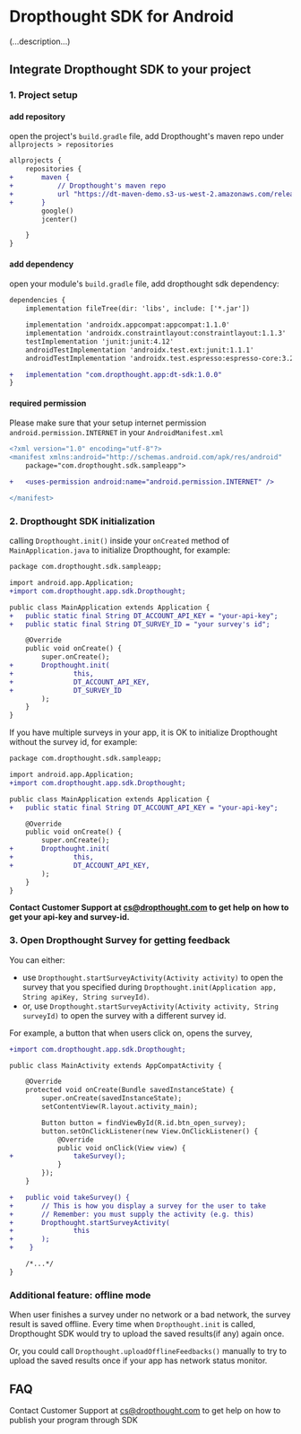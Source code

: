 # Dropthought SDK for Android

 (...description...)

## Integrate Dropthought SDK to your project

### 1. Project setup

#### add repository

open the project's `build.gradle` file, add Dropthought's maven repo under `allprojects > repositories`


```diff
allprojects {
    repositories {
+       maven {
+           // Dropthought's maven repo
+           url "https://dt-maven-demo.s3-us-west-2.amazonaws.com/releases"
+       }
        google()
        jcenter()

    }
}
```
#### add dependency

open your module's `build.gradle` file, add dropthought sdk dependency:

```diff
dependencies {
    implementation fileTree(dir: 'libs', include: ['*.jar'])

    implementation 'androidx.appcompat:appcompat:1.1.0'
    implementation 'androidx.constraintlayout:constraintlayout:1.1.3'
    testImplementation 'junit:junit:4.12'
    androidTestImplementation 'androidx.test.ext:junit:1.1.1'
    androidTestImplementation 'androidx.test.espresso:espresso-core:3.2.0'

+   implementation "com.dropthought.app:dt-sdk:1.0.0"
}
```

#### required permission

Please make sure that your setup internet permission `android.permission.INTERNET` in your `AndroidManifest.xml`

```diff
<?xml version="1.0" encoding="utf-8"?>
<manifest xmlns:android="http://schemas.android.com/apk/res/android"
    package="com.dropthought.sdk.sampleapp">

+   <uses-permission android:name="android.permission.INTERNET" />

</manifest>
```

### 2. Dropthought SDK initialization

calling `Dropthought.init()` inside your `onCreated` method of `MainApplication.java` to initialize Dropthought, for example:

```diff
package com.dropthought.sdk.sampleapp;

import android.app.Application;
+import com.dropthought.app.sdk.Dropthought;

public class MainApplication extends Application {
+   public static final String DT_ACCOUNT_API_KEY = "your-api-key";
+   public static final String DT_SURVEY_ID = "your survey's id";

    @Override
    public void onCreate() {
        super.onCreate();
+       Dropthought.init(
+               this,
+               DT_ACCOUNT_API_KEY,
+               DT_SURVEY_ID
        );
    }
}
```

If you have multiple surveys in your app, it is OK to initialize Dropthought without the survey id, for example:


```diff
package com.dropthought.sdk.sampleapp;

import android.app.Application;
+import com.dropthought.app.sdk.Dropthought;

public class MainApplication extends Application {
+   public static final String DT_ACCOUNT_API_KEY = "your-api-key";

    @Override
    public void onCreate() {
        super.onCreate();
+       Dropthought.init(
+               this,
+               DT_ACCOUNT_API_KEY,
        );
    }
}
```

**Contact Customer Support at cs@dropthought.com to get help on how to get your api-key and survey-id.**

### 3. Open Dropthought Survey for getting feedback

You can either:
 - use `Dropthought.startSurveyActivity(Activity activity)` to open the survey that you specified during `Dropthought.init(Application app, String apiKey, String surveyId)`.
 - or, use `Dropthought.startSurveyActivity(Activity activity, String surveyId)` to open the survey with a different survey id.

For example, a button that when users click on, opens the survey,

```diff
+import com.dropthought.app.sdk.Dropthought;

public class MainActivity extends AppCompatActivity {

    @Override
    protected void onCreate(Bundle savedInstanceState) {
        super.onCreate(savedInstanceState);
        setContentView(R.layout.activity_main);

        Button button = findViewById(R.id.btn_open_survey);
        button.setOnClickListener(new View.OnClickListener() {
            @Override
            public void onClick(View view) {
+               takeSurvey();
            }
        });
    }

+   public void takeSurvey() {
+       // This is how you display a survey for the user to take
+       // Remember: you must supply the activity (e.g. this)
+       Dropthought.startSurveyActivity(
+               this
+       );
+    }

    /*...*/
}
```

### Additional feature: offline mode

When user finishes a survey under no network or a bad network, the survey result is saved offline. Every time when `Dropthought.init` is called, Dropthought SDK would try to upload the saved results(if any) again once.

Or, you could call `Dropthought.uploadOfflineFeedbacks()` manually to try to upload the saved results once if your app has network status monitor.


## FAQ

Contact Customer Support at cs@dropthought.com to get help on how to publish your program through SDK
